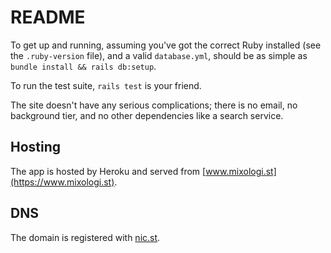 # README

To get up and running, assuming you've got the correct Ruby installed (see the `.ruby-version` file), and a valid `database.yml`, should be as simple as `bundle install && rails db:setup`.

To run the test suite, `rails test` is your friend.

The site doesn't have any serious complications; there is no email, no background tier, and no other dependencies like a search service.

## Hosting

The app is hosted by Heroku and served from [www.mixologi.st](https://www.mixologi.st).

## DNS

The domain is registered with [nic.st](https://nic.st/).
